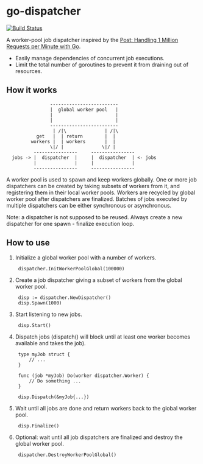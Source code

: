 # go-dispatcher

[![Build Status](https://travis-ci.org/YSZhuoyang/go-dispatcher.svg?branch=master)](https://travis-ci.org/YSZhuoyang/go-dispatcher)

A worker-pool job dispatcher inspired by the [Post: Handling 1 Million Requests per Minute with Go](http://marcio.io/2015/07/handling-1-million-requests-per-minute-with-golang/).

* Easily manage dependencies of concurrent job executions.
* Limit the total number of goroutines to prevent it from draining out of resources.

## How it works

                    -------------------------
                    |  global worker pool   |
                    |                       |
                    |                       |
                    -------------------------
                     | /|\              | /|\
               get   |  | return        |  |
             workers |  | workers       |  |
                    \|/ |              \|/ |
              ----------------     ----------------
      jobs -> |  dispatcher  |     |  dispatcher  | <- jobs
              |              |     |              |
              ----------------     ----------------

A worker pool is used to spawn and keep workers globally. One or more job dispatchers can be created by taking subsets of workers from it, and registering them in their local worker pools. Workers are recycled by global worker pool after dispatchers are finalized. Batches of jobs executed by multiple dispatchers can be either synchronous or asynchronous.

Note: a dispatcher is not supposed to be reused. Always create a new dispatcher for one spawn - finalize execution loop.

## How to use

1. Initialize a global worker pool with a number of workers.

        dispatcher.InitWorkerPoolGlobal(100000)

2. Create a job dispatcher giving a subset of workers from the global worker pool.

        disp := dispatcher.NewDispatcher()
        disp.Spawn(1000)

3. Start listening to new jobs.

        disp.Start()

4. Dispatch jobs (dispatch() will block until at least one worker becomes available and takes the job).

        type myJob struct {
            // ...
        }

        func (job *myJob) Do(worker dispatcher.Worker) {
            // Do something ...
        }

        disp.Dispatch(&myJob{...})

5. Wait until all jobs are done and return workers back to the global worker pool.

        disp.Finalize()

6. Optional: wait until all job dispatchers are finalized and destroy the global worker pool.

        dispatcher.DestroyWorkerPoolGlobal()
